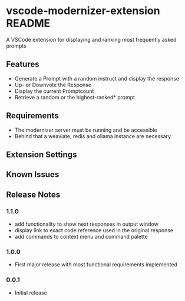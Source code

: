 # vscode-modernizer-extension README

A VSCode extension for displaying and ranking most frequently asked prompts

## Features

- Generate a Prompt with a random instruct and display the response
- Up- or Downvote the Response
- Display the current Promptcount
- Retrieve a random or the highest-ranked* prompt

## Requirements

- The modernizer server must be running and be accessible
- Behind that a weaviate, redis and ollama instance are necessary

## Extension Settings


## Known Issues


## Release Notes

### 1.1.0

- add functionality to show next responses in output window
- display link to exact code reference used in the original response
- add commands to context menu and command palette

### 1.0.0
- First major release with most functional requirements implemented

### 0.0.1

- Initial release 
